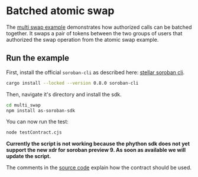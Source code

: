 # Batched atomic swap

The [multi swap example](https://github.com/Soneso/as-soroban-examples/tree/main/multi_swap) demonstrates how authorized calls can be batched together. It swaps a pair of tokens between the two groups of users that authorized the swap operation from the atomic swap example.

## Run the example

First, install the official `soroban-cli` as described here: [stellar soroban cli](https://github.com/stellar/soroban-cli).

```sh
cargo install --locked --version 0.8.0 soroban-cli
```

Then, navigate it's directory and install the sdk.

```sh
cd multi_swap
npm install as-soroban-sdk
```

You can now run the test:

```sh
node testContract.cjs
```
**Currently the script is not working because the phython sdk does not yet support the new xdr for soroban preview 9. As soon as available we will update the script.**

The comments in the [source code](https://github.com/Soneso/as-soroban-examples/tree/main/multi_swap/assembly/index.ts) explain how the contract should be used.